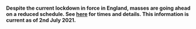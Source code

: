#### Despite the current lockdown in force in England, masses are going ahead on a reduced schedule. See [here](../pages/masstimes.htm?refresh=y) for times and details. This information is current as of 2nd July 2021.